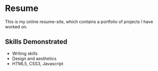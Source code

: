 # Resume

This is my online resume-site, which contains a portfolio of projects I have worked on.

## Skills Demonstrated
<ul>
  <li>Writing skills</li>
  <li>Design and aesthetics</li>
  <li>HTML5, CSS3, Javascript</li>
</ul>


